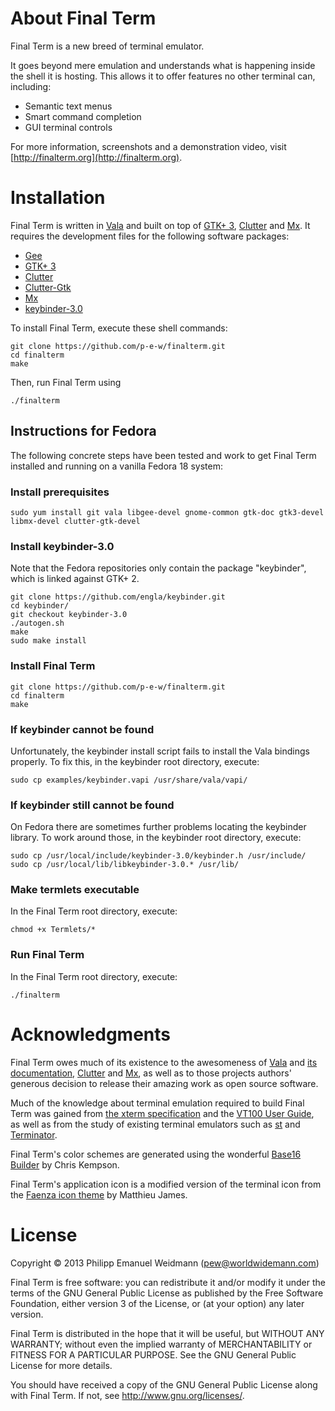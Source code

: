 # About Final Term

Final Term is a new breed of terminal emulator.

It goes beyond mere emulation and understands what is happening inside the shell it is hosting. This allows it to offer features no other terminal can, including:

* Semantic text menus
* Smart command completion
* GUI terminal controls

For more information, screenshots and a demonstration video, visit [http://finalterm.org](http://finalterm.org).

# Installation

Final Term is written in [Vala](https://live.gnome.org/Vala) and built on top of [GTK+ 3](http://www.gtk.org), [Clutter](http://blogs.gnome.org/clutter/) and [Mx](https://github.com/clutter-project/mx). It requires the development files for the following software packages:

* [Gee](https://live.gnome.org/Libgee)
* [GTK+ 3](http://www.gtk.org)
* [Clutter](http://blogs.gnome.org/clutter/)
* [Clutter-Gtk](http://blogs.gnome.org/clutter/)
* [Mx](https://github.com/clutter-project/mx)
* [keybinder-3.0](https://github.com/engla/keybinder/tree/keybinder-3.0)

To install Final Term, execute these shell commands:

```
git clone https://github.com/p-e-w/finalterm.git
cd finalterm
make
```

Then, run Final Term using

```
./finalterm
```

## Instructions for Fedora

The following concrete steps have been tested and work to get Final Term installed and running on a vanilla Fedora 18 system:

### Install prerequisites

```
sudo yum install git vala libgee-devel gnome-common gtk-doc gtk3-devel libmx-devel clutter-gtk-devel
```

### Install keybinder-3.0

Note that the Fedora repositories only contain the package "keybinder", which is linked against GTK+ 2.

```
git clone https://github.com/engla/keybinder.git
cd keybinder/
git checkout keybinder-3.0
./autogen.sh
make
sudo make install
```

### Install Final Term

```
git clone https://github.com/p-e-w/finalterm.git
cd finalterm
make
```

### If keybinder cannot be found

Unfortunately, the keybinder install script fails to install the Vala bindings properly. To fix this, in the keybinder root directory, execute:

```
sudo cp examples/keybinder.vapi /usr/share/vala/vapi/
```

### If keybinder still cannot be found

On Fedora there are sometimes further problems locating the keybinder library. To work around those, in the keybinder root directory, execute:

```
sudo cp /usr/local/include/keybinder-3.0/keybinder.h /usr/include/
sudo cp /usr/local/lib/libkeybinder-3.0.* /usr/lib/
```

### Make termlets executable

In the Final Term root directory, execute:

```
chmod +x Termlets/*
```

### Run Final Term

In the Final Term root directory, execute:

```
./finalterm
```

# Acknowledgments

Final Term owes much of its existence to the awesomeness of [Vala](https://live.gnome.org/Vala) and [its documentation](http://valadoc.org), [Clutter](http://blogs.gnome.org/clutter/) and [Mx](https://github.com/clutter-project/mx), as well as to those projects authors' generous decision to release their amazing work as open source software.

Much of the knowledge about terminal emulation required to build Final Term was gained from [the xterm specification](http://invisible-island.net/xterm/ctlseqs/ctlseqs.html) and the [VT100 User Guide](http://vt100.net/docs/vt100-ug/contents.html), as well as from the study of existing terminal emulators such as [st](http://st.suckless.org) and [Terminator](http://software.jessies.org/terminator/).

Final Term's color schemes are generated using the wonderful [Base16 Builder](https://github.com/chriskempson/base16-builder) by Chris Kempson.

Final Term's application icon is a modified version of the terminal icon from the [Faenza icon theme](http://tiheum.deviantart.com/art/Faenza-Icons-173323228) by Matthieu James.

# License

Copyright © 2013 Philipp Emanuel Weidmann (<pew@worldwidemann.com>)

Final Term is free software: you can redistribute it and/or modify it under the terms of the GNU General Public License as published by the Free Software Foundation, either version 3 of the License, or (at your option) any later version.

Final Term is distributed in the hope that it will be useful, but WITHOUT ANY WARRANTY; without even the implied warranty of MERCHANTABILITY or FITNESS FOR A PARTICULAR PURPOSE.  See the GNU General Public License for more details.

You should have received a copy of the GNU General Public License along with Final Term.  If not, see <http://www.gnu.org/licenses/>.
